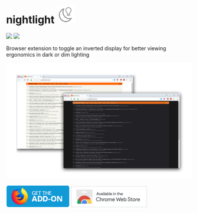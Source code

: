 # nightlight ![alt tag](https://raw.githubusercontent.com/conceptualspace/nightlight/master/src/icon1.png)

![](https://img.shields.io/amo/d/night-light-mode.svg) ![](https://img.shields.io/amo/rating/night-light-mode.svg)

Browser extension to toggle an inverted display for better viewing ergonomics in dark or dim lighting

![alt tag](https://github.com/conceptualspace/nightlight/raw/master/assets/nightlight-screenshot.png)

<a href='https://addons.mozilla.org/en-US/firefox/addon/night-light-mode/'><img alt='Get it for Firefox' src='https://github.com/conceptualspace/nightlight/raw/master/assets/ff-badge.png'/></a> <a href='https://chrome.google.com/webstore/detail/night-light/dembabikgdepjkbpbildnepofojdbdec'><img alt='Get it for Chrome' src='https://github.com/conceptualspace/nightlight/raw/master/assets/chrome-badge.png'/></a>
